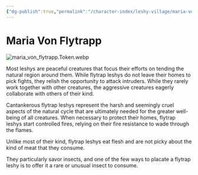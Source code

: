 ```yaml
---
{"dg-publish":true,"permalink":"/character-index/leshy-village/maria-von-flytrapp/","title":"Maria Von Flytrapp","tags":["JournalEntryPage","Leshy","NPC"],"created":"2025-05-30T19:47:49.000-05:00"}
---
```


# Maria Von Flytrapp
![maria_von_flytrapp.Token.webp](/img/user/Assets/Voidbound%20token%20images/maria_von_flytrapp.Token.webp)

Most leshys are peaceful creatures that focus their efforts on tending the natural region around them. While flytrap leshys do not leave their homes to pick fights, they relish the opportunity to attack intruders. While they rarely work together with other creatures, the aggressive creatures eagerly collaborate with others of their kind.  
  
Cantankerous flytrap leshys represent the harsh and seemingly cruel aspects of the natural cycle that are ultimately needed for the greater well-being of all creatures. When necessary to protect their homes, flytrap leshys start controlled fires, relying on their fire resistance to wade through the flames.

Unlike most of their kind, flytrap leshys eat flesh and are not picky about the kind of meat that they consume.

They particularly savor insects, and one of the few ways to placate a flytrap leshy is to offer it a rare or unusual insect to consume.